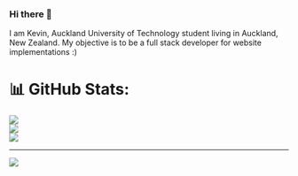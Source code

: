 ### Hi there 👋

I am Kevin, Auckland University of Technology student living in Auckland, New Zealand. My objective is to be a full stack developer for website implementations :)

# 📊 GitHub Stats:
![](https://github-readme-stats.vercel.app/api?username=kevinandris&theme=radical&hide_border=false&include_all_commits=false&count_private=false)<br/>
![](https://github-readme-streak-stats.herokuapp.com/?user=kevinandris&theme=radical&hide_border=false)<br/>
![](https://github-readme-stats.vercel.app/api/top-langs/?username=kevinandris&theme=radical&hide_border=false&include_all_commits=false&count_private=false&layout=compact)

---
[![](https://visitcount.itsvg.in/api?id=kevinandris&icon=0&color=0)](https://visitcount.itsvg.in)

<!-- Proudly created with GPRM ( https://gprm.itsvg.in ) -->
